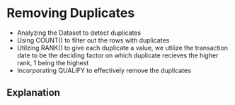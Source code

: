 # Removing Duplicates
* Analyzing the Dataset to detect duplicates
* Using COUNT() to filter out the rows with duplicates
* Utilzing RANK() to give each duplicate a value, we utilize the transaction date to be the deciding factor on which duplicate recieves the higher rank, 1 being the highest
* Incorporating QUALIFY to effectively remove the duplicates

## Explanation
